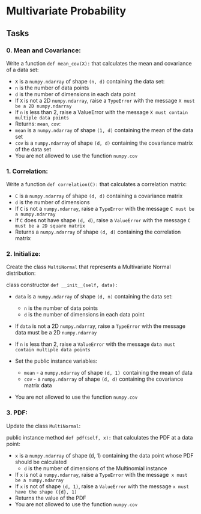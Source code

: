 # Multivariate Probability

## Tasks

### 0. Mean and Covariance:
Write a function ``def mean_cov(X):`` that calculates the mean and covariance of a data set:

- ``X`` is a ``numpy.ndarray`` of shape ``(n, d)`` containing the data set:
- ``n`` is the number of data points
- ``d`` is the number of dimensions in each data point
- If ``X`` is not a 2D ``numpy.ndarray``, raise a ``TypeError`` with the message ``X must be a 2D numpy.ndarray``
- If ``n`` is less than 2, raise a ValueError with the message ``X must contain multiple data points``
- Returns: ``mean``, ``cov``:
- ``mean`` is a ``numpy.ndarray`` of shape ``(1, d)`` containing the mean of the data set
- ``cov`` is a ``numpy.ndarray`` of shape ``(d, d)`` containing the covariance matrix of the data set
- You are not allowed to use the function ``numpy.cov``

### 1. Correlation:
Write a function ``def correlation(C):`` that calculates a correlation matrix:

- ``C`` is a ``numpy.ndarray`` of shape ``(d, d)`` containing a covariance matrix
- ``d`` is the number of dimensions
- If ``C`` is not a ``numpy.ndarray``, raise a ``TypeError`` with the message ``C must be a numpy.ndarray``
- If ``C`` does not have shape ``(d, d)``, raise a ``ValueError`` with the message ``C must be a 2D square matrix``
- Returns a ``numpy.ndarray`` of shape ``(d, d)`` containing the correlation matrix

### 2. Initialize:
Create the class ``MultiNormal`` that represents a Multivariate Normal distribution:

class constructor ``def __init__(self, data):``

- ``data`` is a ``numpy.ndarray`` of shape ````(d, n)```` containing the data set:
  - ``n`` is the number of data points
  - ``d`` is the number of dimensions in each data point
- If ``data`` is not a 2D ``numpy.ndarra``y, raise a ``TypeError`` with the message data must be a 2D ``numpy.ndarray``
- If ``n`` is less than 2, raise a ``ValueError`` with the message ``data must contain multiple data points``
- Set the public instance variables:
  - ``mean`` - a ``numpy.ndarray`` of shape ``(d, 1) ``containing the mean of data
  - ``cov`` - a ``numpy.ndarray`` of shape ``(d, d)`` containing the covariance matrix data

- You are not allowed to use the function ``numpy.cov``

### 3. PDF:
Update the class ``MultiNormal``:

public instance method ``def pdf(self, x):`` that calculates the PDF at a data point:
- ``x`` is a ``numpy.ndarray`` of shape (d, 1) containing the data point whose PDF should be calculated
  - ``d`` is the number of dimensions of the Multinomial instance
- If ``x`` is not a ``numpy.ndarray``, raise a ``TypeError`` with the message`` x must be a numpy.ndarray``
- If ``x`` is not of shape ``(d, 1)``, raise a ``ValueError`` with the message ``x must have the shape ({d}, 1)``
- Returns the value of the PDF
- You are not allowed to use the function ``numpy.cov``
